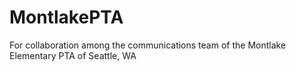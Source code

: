 # MontlakePTA
For collaboration among the communications team of the Montlake Elementary PTA of Seattle, WA
